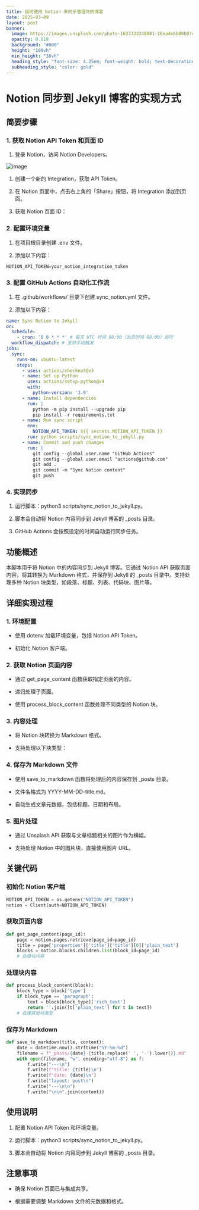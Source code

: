 ```yaml
---
title: 如何使用 Notion 来同步管理你的博客
date: 2025-03-09
layout: post
banner:
  image: https://images.unsplash.com/photo-1633333248881-16ea4e6b80b0?crop=entropy&cs=tinysrgb&fit=max&fm=jpg&ixid=M3w2OTIwMzJ8MHwxfHJhbmRvbXx8fHx8fHx8fDE3NDE0OTM5MDh8&ixlib=rb-4.0.3&q=80&w=1080
  opacity: 0.618
  background: "#000"
  height: "100vh"
  min_height: "38vh"
  heading_style: "font-size: 4.25em; font-weight: bold; text-decoration: underline"
  subheading_style: "color: gold"
---
```


# Notion 同步到 Jekyll 博客的实现方式

## 简要步骤

### 1. 获取 Notion API Token 和页面 ID

1. 登录 Notion，访问 Notion Developers。

![image](https://prod-files-secure.s3.us-west-2.amazonaws.com/a7a0cc5a-89b9-4cda-8686-1fba0ca52f40/d19c1afe-dea5-4312-9333-786b0ba83054/image.png?X-Amz-Algorithm=AWS4-HMAC-SHA256&X-Amz-Content-Sha256=UNSIGNED-PAYLOAD&X-Amz-Credential=ASIAZI2LB466W65AAUIS%2F20250309%2Fus-west-2%2Fs3%2Faws4_request&X-Amz-Date=20250309T041828Z&X-Amz-Expires=3600&X-Amz-Security-Token=IQoJb3JpZ2luX2VjECQaCXVzLXdlc3QtMiJHMEUCIC5EcgiCHa9T0uWbKsxFiNuT5U04aCEgsjGIFkegOHfeAiEAos6q4bJw9ZAHJen%2F8dx%2BpjEPMF2Zf2qJXcPZWpuvHZYq%2FwMIbRAAGgw2Mzc0MjMxODM4MDUiDFP1gzU8jzb7aXMVTyrcA7r3oYbdlYFMNKHfMSZiISbEgdYbJ2B3i1ph4ne2IpvtgaGfR9LWfg4hJpjR%2BjwcWAcSENwpqyCbXPdwrFYaak16jdwZwKb0z%2FjJi%2BOp50NUGWv96tYZVBk2tMuGU5roRrxFYpEvBzzsxN0BFk1Czeen12L5a9XEQg%2B1inoMSzbHa0SQBbHJzOekl0CrNgMapH%2FqQDTCmXlLofzHGDP8QOCbAcfZzgz2yd0tNbXCwd4PUjWiqiRWDi9OHGm4O%2Bv3WGa535TdxgVt4F3uilmR8OSD2ApX86FMkcAYGe5yI1KkhcYwwMo6VE9AFEPV77xC5BFnKcypQkxEPUElutaqcgGXwSdcQjgUmam8LjVanvdMMr8A6H5Yp5KFXQkHOXagKAkeZRkepT98rNyJlz%2Fr1YQ08kws5%2B21FzQyusP4vcP%2Bxxozx4W22TW4fFjXAcmrjmg2%2FMHm7duiSwl0AWTlb7xu5cuUyZYtc%2BhrfI%2BzUXmLL3RAzmirJKLMO296mtllFb1w0YgWfX6Hl3%2FBoBwO0dT1urjVhgNd6OLt4esNhSYQKC4ZnbF%2B8yMHLpvqi9yUjo%2FYZ3vp1uJdMI3ixsPENxzWF4QMihOKRBAK5LzVTeBryb3YZYkX7maHhE%2FYMOuotL4GOqUBWtVQ94HLE3nDVnM91wXRFX7dSIipB9h0OSXp%2F%2BuN8%2Fo7o8yN5QcryoFKJUfx0FVs2QMLtu0Ut5v0Gxj9cN36AAY%2BlVR4U2RKd7vuTD37ntmZHj7Q6M1HM8F7lEwHYsx7zNqi%2FLfHMXX%2BCAb0tVF02c8Ld1S4HIg8bi64VRsqe2XnCprErwpLH1AwWk4DTE%2Bo9WvlU61cer6RgKRkNc4FtMz3nPMx&X-Amz-Signature=8998ec387c83f21bfaad39b50d9856eb103c729903508aa337d59b7df591f9b2&X-Amz-SignedHeaders=host&x-id=GetObject)

1. 创建一个新的 Integration，获取 API Token。

1. 在 Notion 页面中，点击右上角的「Share」按钮，将 Integration 添加到页面。

1. 获取 Notion 页面 ID：


### 2. 配置环境变量

1. 在项目根目录创建 .env 文件。

1. 添加以下内容：

```javascript
NOTION_API_TOKEN=your_notion_integration_token
```

### 3. 配置 GitHub Actions 自动化工作流

1. 在 .github/workflows/ 目录下创建 sync_notion.yml 文件。

1. 添加以下内容：

```yaml
name: Sync Notion to Jekyll
on:
  schedule:
    - cron: '0 0 * * *' # 每天 UTC 时间 00:00（北京时间 08:00）运行
  workflow_dispatch: # 支持手动触发
jobs:
  sync:
    runs-on: ubuntu-latest
    steps:
      - uses: actions/checkout@v3
      - name: Set up Python
        uses: actions/setup-python@v4
        with:
          python-version: '3.9'
      - name: Install dependencies
        run: |
          python -m pip install --upgrade pip
          pip install -r requirements.txt
      - name: Run sync script
        env:
          NOTION_API_TOKEN: ${{ secrets.NOTION_API_TOKEN }}
        run: python scripts/sync_notion_to_jekyll.py
      - name: Commit and push changes
        run: |
          git config --global user.name "GitHub Actions"
          git config --global user.email "actions@github.com"
          git add .
          git commit -m "Sync Notion content"
          git push
```

### 4. 实现同步

1. 运行脚本：python3 scripts/sync_notion_to_jekyll.py。

1. 脚本会自动将 Notion 内容同步到 Jekyll 博客的 _posts 目录。

1. GitHub Actions 会按照设定的时间自动运行同步任务。

## 功能概述

本脚本用于将 Notion 中的内容同步到 Jekyll 博客。它通过 Notion API 获取页面内容，将其转换为 Markdown 格式，并保存到 Jekyll 的 _posts 目录中。支持处理多种 Notion 块类型，如段落、标题、列表、代码块、图片等。

## 详细实现过程

### 1. 环境配置

- 使用 dotenv 加载环境变量，包括 Notion API Token。

- 初始化 Notion 客户端。

### 2. 获取 Notion 页面内容

- 通过 get_page_content 函数获取指定页面的内容。

- 递归处理子页面。

- 使用 process_block_content 函数处理不同类型的 Notion 块。

### 3. 内容处理

- 将 Notion 块转换为 Markdown 格式。

- 支持处理以下块类型：


### 4. 保存为 Markdown 文件

- 使用 save_to_markdown 函数将处理后的内容保存到 _posts 目录。

- 文件名格式为 YYYY-MM-DD-title.md。

- 自动生成文章元数据，包括标题、日期和布局。

### 5. 图片处理

- 通过 Unsplash API 获取与文章标题相关的图片作为横幅。

- 支持处理 Notion 中的图片块，直接使用图片 URL。

## 关键代码

### 初始化 Notion 客户端

```python
NOTION_API_TOKEN = os.getenv("NOTION_API_TOKEN")
notion = Client(auth=NOTION_API_TOKEN)
```

### 获取页面内容

```python
def get_page_content(page_id):
    page = notion.pages.retrieve(page_id=page_id)
    title = page['properties']['title']['title'][0]['plain_text']
    blocks = notion.blocks.children.list(block_id=page_id)
    # 处理块内容
```

### 处理块内容

```python
def process_block_content(block):
    block_type = block['type']
    if block_type == 'paragraph':
        text = block[block_type]['rich_text']
        return ''.join([t['plain_text'] for t in text])
    # 处理其他块类型
```

### 保存为 Markdown

```python
def save_to_markdown(title, content):
    date = datetime.now().strftime("%Y-%m-%d")
    filename = f"_posts/{date}-{title.replace(' ', '-').lower()}.md"
    with open(filename, "w", encoding="utf-8") as f:
        f.write("---\n")
        f.write(f"title: {title}\n")
        f.write(f"date: {date}\n")
        f.write("layout: post\n")
        f.write("---\n\n")
        f.write("\n\n".join(content))
```

## 使用说明

1. 配置 Notion API Token 和环境变量。

1. 运行脚本：python3 scripts/sync_notion_to_jekyll.py。

1. 脚本会自动将 Notion 内容同步到 Jekyll 博客的 _posts 目录。

## 注意事项

- 确保 Notion 页面已与集成共享。

- 根据需要调整 Markdown 文件的元数据和格式。